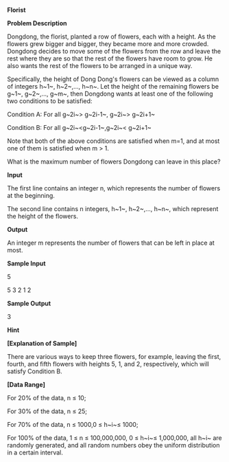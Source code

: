 **Florist**

**Problem Description**

Dongdong, the florist, planted a row of flowers, each with a height. As the flowers grew bigger and bigger, they became more and more crowded. Dongdong decides to move some of the flowers from the row and leave the rest where they are so that the rest of the flowers have room to grow. He also wants the rest of the flowers to be arranged in a unique way.

Specifically, the height of Dong Dong\'s flowers can be viewed as a column of integers h~1~, h~2~,\..., h~n~. Let the height of the remaining flowers be g~1~, g~2~,\..., g~m~, then Dongdong wants at least one of the following two conditions to be satisfied:

Condition A: For all g~2i~\> g~2i-1~, g~2i~\> g~2i+1~

Condition B: For all g~2i~\<g~2i-1~,g~2i~\< g~2i+1~

Note that both of the above conditions are satisfied when m=1, and at most one of them is satisfied when m \> 1.

What is the maximum number of flowers Dongdong can leave in this place?

**Input**

The first line contains an integer n, which represents the number of flowers at the beginning.

The second line contains n integers, h~1~, h~2~,\..., h~n~, which represent the height of the flowers.

**Output**

An integer m represents the number of flowers that can be left in place at most.

**Sample Input**

5

5 3 2 1 2

**Sample Output**

3

**Hint**

**\[Explanation of Sample\]**

There are various ways to keep three flowers, for example, leaving the first, fourth, and fifth flowers with heights 5, 1, and 2, respectively, which will satisfy Condition B.

**\[Data Range\]**

For 20% of the data, n ≤ 10;

For 30% of the data, n ≤ 25;

For 70% of the data, n ≤ 1000,0 ≤ h~i~≤ 1000;

For 100% of the data, 1 ≤ n ≤ 100,000,000, 0 ≤ h~i~≤ 1,000,000, all h~i~ are randomly generated, and all random numbers obey the uniform distribution in a certain interval.
